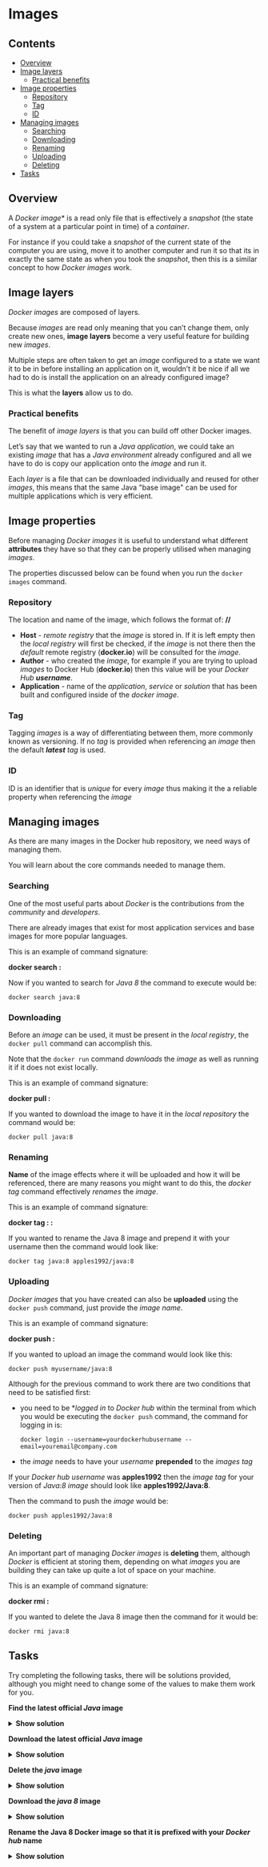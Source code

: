 # Images

<!--TOC_START-->
## Contents
- [Overview](#overview)
- [Image layers](#image-layers)
	- [Practical benefits](#practical-benefits)
- [Image properties](#image-properties)
	- [Repository](#repository)
	- [Tag](#tag)
	- [ID](#id)
- [Managing images](#managing-images)
	- [Searching](#searching)
	- [Downloading](#downloading)
	- [Renaming](#renaming)
	- [Uploading](#uploading)
	- [Deleting](#deleting)
- [Tasks](#tasks)

<!--TOC_END-->
## Overview

A *Docker image** is a read only file that is effectively a *snapshot* (the state of a system at a particular point in time) of a *container*. 

For instance if you could take a *snapshot* of the current state of the computer you are using, move it to another computer and run it so that its in exactly the same state as when you took the *snapshot*, then this is a similar concept to how *Docker images* work. 

## Image layers

*Docker images* are composed of layers. 

Because *images* are read only meaning that you can’t change them, only create new ones, **image layers** become a very useful feature for building new *images*. 

Multiple steps are often taken to get an *image* configured to a state we want it to be in before installing an application on it, wouldn’t it be nice if all we had to do is install the application on an already configured image? 

This is what the **layers** allow us to do.

### Practical benefits

The benefit of *image layers* is that you can build off other Docker images. 

Let’s say that we wanted to run a *Java application*, we could take an existing *image* that has a *Java environment* already configured and all we have to do is copy our application onto the *image* and run it. 

Each *layer* is a file that can be downloaded individually and reused for other *images*, this means that the same Java "base image" can be used for multiple applications which is very efficient.

## Image properties

Before managing *Docker images* it is useful to understand what different **attributes** they have so that they can be properly utilised when managing *images*.

The properties discussed below can be found when you run the `docker images` command.

### Repository

The location and name of the image, which follows the format of: **<host>/<author>/<application>**

- **Host** - *remote registry* that the *image* is stored in. 
If it is left empty then the *local registry* will first be checked, if the *image* is not there then the *default* remote registry (**docker.io**) will be consulted for the *image*.
- **Author** - who created the *image*, for example if you are trying to upload *images* to Docker Hub (**docker.io**) then this value will be your *Docker Hub **username***.
- **Application** - name of the *application*, *service* or *solution* that has been built and configured inside of the *docker image*.

### Tag

Tagging *images* is a way of differentiating between them, more commonly known as versioning. 
If no *tag* is provided when referencing an *image* then the default ***latest** tag* is used.

### ID

ID is an identifier that is *unique* for every *image* thus making it the a reliable property when referencing the *image*

## Managing images

As there are many images in the Docker hub repository, we need ways of managing them. 

You will learn about the core commands needed to manage them.

### Searching

One of the most useful parts about *Docker* is the contributions from the *community* and *developers*. 

There are already images that exist for most application services and base images for more popular languages.

This is an example of command signature:

**docker search <image>:<tag>**

Now if you wanted to search for *Java 8* the command to execute would be:

`
docker search java:8
`

### Downloading

Before an *image* can be used, it must be present in the *local registry*, the `docker pull` command can accomplish this. 

Note that the `docker run` command *downloads* the *image* as well as running it if it does not exist locally.

This is an example of command signature:

**docker pull <image>:<tag>**

If you wanted to download the image to have it in the *local repository* the command would be:

`docker pull java:8`

### Renaming

**Name** of the image effects where it will be uploaded and how it will be referenced, there are many reasons you might want to do this, the *docker tag* command effectively *renames* the *image*.

This is an example of command signature:

**docker tag <old-image>:<old-tag> <new-image>:<new-tag>**

If you wanted to rename the Java 8 image and prepend it with your username then the command would look like:

`docker tag java:8 apples1992/java:8`

### Uploading

*Docker images* that you have created can also be **uploaded** using the `docker push` command, just provide the *image name*.

This is an example of command signature:

**docker push <image>:<tag>**

If you wanted to upload an image the command would look like this:

`docker push myusername/java:8`

Although for the previous command to work there are two conditions that need to be satisfied first:
- you need to be **logged in* to *Docker hub* within the terminal from which you would be executing the `docker push` command, the command for logging in is:

    `docker login --username=yourdockerhubusername --email=youremail@company.com`

- the *image* needs to have your *username* **prepended** to the *images tag*

If your *Docker hub username* was **apples1992** then the *image tag* for your version of *Java:8 image* should look like **apples1992/Java:8**.

Then the command to push the *image* would be:

`docker push apples1992/Java:8` 

### Deleting

An important part of managing *Docker images* is **deleting** them, although *Docker* is efficient at storing them, depending on what *images* you are building they can take up quite a lot of space on your machine.

This is an example of command signature:

**docker rmi <image>:<tag>**

If you wanted to delete the Java 8 image then the command for it would be:

`docker rmi java:8`

## Tasks

Try completing the following tasks, there will be solutions provided, although you might need to change some of the values to make them work for you.

**Find the latest official *Java* image**

<details>

<summary><b>Show solution</b></summary>

`docker search java`

Notice in the image below, **java** is on line four. 

Additionally, there is a *column* called **OFFICIAL** and **java** has a status **OK** under it.

This means that this is the official *java* version you are looking for.

![docker search](https://imgur.com/MtTvXAe.jpg)

</details>

**Download the latest official *Java* image**

<details>

<summary><b>Show solution</b></summary>

`docker pull java`

To check that you have downloaded the image, execute the following command:

`docker images`

![docker download java](https://imgur.com/NWAu1Fx.jpg)

</details>

**Delete the *java* image**

<details>

<summary><b>Show solution</b></summary>

`docker rmi java`

To check that you have removed the image, execute the following command:

`docker images`

![docker delete](https://imgur.com/tdXHSgB.jpg)

</details>

**Download the *java 8* image**

<details>

<summary><b>Show solution</b></summary>

`docker pull java:8`

To check that you have downloaded the image, execute the following command:

`docker images`

![docker download java 8](https://imgur.com/RQXTrQ1.jpg)

</details>

**Rename the Java 8 Docker image so that it is prefixed with your *Docker hub* name**

<details>

<summary><b>Show solution</b></summary>

`docker tag java:8 tvaidotas/java:8`

To check that you have renamed the image, execute the following command:

`docker images`

![docker tag](https://imgur.com/zrGPuK5.jpg)

</details>
